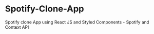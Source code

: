 # Spotify-Clone-App
Spotify clone App using React JS and Styled Components - Spotify and Context API
